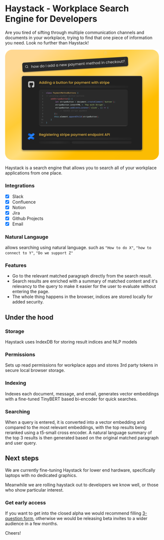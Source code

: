 # Haystack - Workplace Search Engine for Developers

Are you tired of sifting through multiple communication channels and documents in your workplace, trying to find that one piece of information you need. 
Look no further than Haystack! 

![Alternate image text](https://raw.githubusercontent.com/haystackoss/haystack/main/asknatural.png)

Haystack is a search engine that allows you to search all of your workplace applications from one place.

### Integrations
- [x] Slack
- [x] Confluence
- [x] Notion
- [x] Jira
- [x] Github Projects
- [x] Email

### Natural Langauge
allows searching using natural language.
such as `"How to do X"`, `"how to connect to Y"`, `"Do we support Z"`

### Features
- Go to the relevant matched paragraph directly from the search result.
- Search results are enriched with a summary of matched content and it's relevancy to the query to make it easier for the user to evaluate without entering the page.
- The whole thing happens in the browser, indices are stored locally for added security.


## Under the hood

### Storage
Haystack uses IndexDB for storing result indices and NLP models

### Permissions
Sets up read permissions for workplace apps and stores 3rd party tokens in secure local browser storage.

### Indexing
Indexes each document, message, and email, generates vector embeddings with a fine-tuned TinyBERT based bi-encoder for quick searches.

### Searching
When a query is entered, it is converted into a vector embedding and compared to the most relevant embeddings, with the top results being reranked using a t5-small cross encoder. A natural language summary of the top 3 results is then generated based on the original matched paragraph and user query.

## Next steps
We are currently fine-tuning Haystack for lower end hardware, specifically laptops with no dedicated graphics. 

Meanwhile we are rolling haystack out to developers we know well, or those who show particular interest. 

### Get early access 
If you want to get into the closed alpha we would recommend filling [3-question form](https://m8i3t3b9dp5.typeform.com/to/q2zPGfOU), otherwise we would be releasing beta invites to a wider audience in a few months. 

Cheers!
